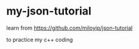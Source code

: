 # my-json-tutorial

learn from https://github.com/miloyip/json-tutorial

to practice my c++ coding

